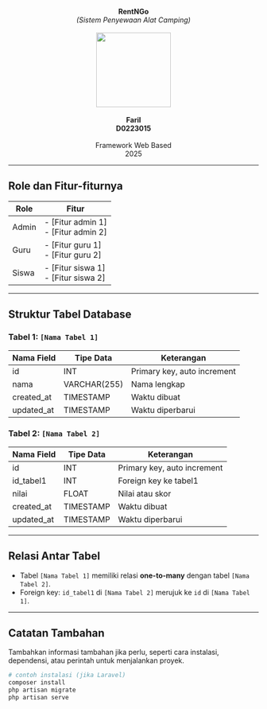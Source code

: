 <!-- <p align="center"><a href="https://laravel.com" target="_blank"><img src="https://raw.githubusercontent.com/laravel/art/master/logo-lockup/5%20SVG/2%20CMYK/1%20Full%20Color/laravel-logolockup-cmyk-red.svg" width="400" alt="Laravel Logo"></a></p>

<p align="center">
<a href="https://github.com/laravel/framework/actions"><img src="https://github.com/laravel/framework/workflows/tests/badge.svg" alt="Build Status"></a>
<a href="https://packagist.org/packages/laravel/framework"><img src="https://img.shields.io/packagist/dt/laravel/framework" alt="Total Downloads"></a>
<a href="https://packagist.org/packages/laravel/framework"><img src="https://img.shields.io/packagist/v/laravel/framework" alt="Latest Stable Version"></a>
<a href="https://packagist.org/packages/laravel/framework"><img src="https://img.shields.io/packagist/l/laravel/framework" alt="License"></a>
</p>

## About Laravel

Laravel is a web application framework with expressive, elegant syntax. We believe development must be an enjoyable and creative experience to be truly fulfilling. Laravel takes the pain out of development by easing common tasks used in many web projects, such as:

-   [Simple, fast routing engine](https://laravel.com/docs/routing).
-   [Powerful dependency injection container](https://laravel.com/docs/container).
-   Multiple back-ends for [session](https://laravel.com/docs/session) and [cache](https://laravel.com/docs/cache) storage.
-   Expressive, intuitive [database ORM](https://laravel.com/docs/eloquent).
-   Database agnostic [schema migrations](https://laravel.com/docs/migrations).
-   [Robust background job processing](https://laravel.com/docs/queues).
-   [Real-time event broadcasting](https://laravel.com/docs/broadcasting).

Laravel is accessible, powerful, and provides tools required for large, robust applications.

## Learning Laravel

Laravel has the most extensive and thorough [documentation](https://laravel.com/docs) and video tutorial library of all modern web application frameworks, making it a breeze to get started with the framework.

You may also try the [Laravel Bootcamp](https://bootcamp.laravel.com), where you will be guided through building a modern Laravel application from scratch.

If you don't feel like reading, [Laracasts](https://laracasts.com) can help. Laracasts contains thousands of video tutorials on a range of topics including Laravel, modern PHP, unit testing, and JavaScript. Boost your skills by digging into our comprehensive video library.

## Laravel Sponsors

We would like to extend our thanks to the following sponsors for funding Laravel development. If you are interested in becoming a sponsor, please visit the [Laravel Partners program](https://partners.laravel.com).

### Premium Partners

-   **[Vehikl](https://vehikl.com/)**
-   **[Tighten Co.](https://tighten.co)**
-   **[Kirschbaum Development Group](https://kirschbaumdevelopment.com)**
-   **[64 Robots](https://64robots.com)**
-   **[Curotec](https://www.curotec.com/services/technologies/laravel/)**
-   **[DevSquad](https://devsquad.com/hire-laravel-developers)**
-   **[Redberry](https://redberry.international/laravel-development/)**
-   **[Active Logic](https://activelogic.com)**

## Contributing

Thank you for considering contributing to the Laravel framework! The contribution guide can be found in the [Laravel documentation](https://laravel.com/docs/contributions).

## Code of Conduct

In order to ensure that the Laravel community is welcoming to all, please review and abide by the [Code of Conduct](https://laravel.com/docs/contributions#code-of-conduct).

## Security Vulnerabilities

If you discover a security vulnerability within Laravel, please send an e-mail to Taylor Otwell via [taylor@laravel.com](mailto:taylor@laravel.com). All security vulnerabilities will be promptly addressed.

## License

The Laravel framework is open-sourced software licensed under the [MIT license](https://opensource.org/licenses/MIT). -->

<p align="center">
  <b>RentNGo</b><br>
  <i>(Sistem Penyewaan Alat Camping)</i><br><br>
  <img src="images/logoUnsulbar.jpg" width="150"><br><br>
  <b>Faril</b><br>
  <b>D0223015</b><br><br>
  Framework Web Based<br>
  2025
</p>

---

## Role dan Fitur-fiturnya

| Role  | Fitur                                    |
| ----- | ---------------------------------------- |
| Admin | - [Fitur admin 1] <br> - [Fitur admin 2] |
| Guru  | - [Fitur guru 1] <br> - [Fitur guru 2]   |
| Siswa | - [Fitur siswa 1] <br> - [Fitur siswa 2] |

---

## Struktur Tabel Database

### Tabel 1: `[Nama Tabel 1]`

| Nama Field | Tipe Data    | Keterangan                  |
| ---------- | ------------ | --------------------------- |
| id         | INT          | Primary key, auto increment |
| nama       | VARCHAR(255) | Nama lengkap                |
| created_at | TIMESTAMP    | Waktu dibuat                |
| updated_at | TIMESTAMP    | Waktu diperbarui            |

### Tabel 2: `[Nama Tabel 2]`

| Nama Field | Tipe Data | Keterangan                  |
| ---------- | --------- | --------------------------- |
| id         | INT       | Primary key, auto increment |
| id_tabel1  | INT       | Foreign key ke tabel1       |
| nilai      | FLOAT     | Nilai atau skor             |
| created_at | TIMESTAMP | Waktu dibuat                |
| updated_at | TIMESTAMP | Waktu diperbarui            |

---

## Relasi Antar Tabel

-   Tabel `[Nama Tabel 1]` memiliki relasi **one-to-many** dengan tabel `[Nama Tabel 2]`.
-   Foreign key: `id_tabel1` di `[Nama Tabel 2]` merujuk ke `id` di `[Nama Tabel 1]`.

---

## Catatan Tambahan

Tambahkan informasi tambahan jika perlu, seperti cara instalasi, dependensi, atau perintah untuk menjalankan proyek.

```bash
# contoh instalasi (jika Laravel)
composer install
php artisan migrate
php artisan serve

```
